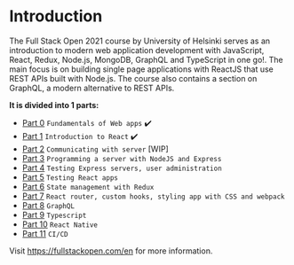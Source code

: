 <h1>Introduction</h1>

The Full Stack Open 2021 course by University of Helsinki serves as an introduction to modern web application development with JavaScript, React, Redux, Node.js, MongoDB, GraphQL and TypeScript in one go!. The main focus is on building single page applications with ReactJS that use REST APIs built with Node.js. The course also contains a section on GraphQL, a modern alternative to REST APIs.

<strong>It is divided into 1 parts:</strong>

- <a href="https://fullstackopen.com/en/part0" target="_blank">Part 0</a> `Fundamentals of Web apps` ✔️
- <a href="https://fullstackopen.com/en/part1" target="_blank">Part 1</a> `Introduction to React` ✔️
- <a href="https://fullstackopen.com/en/part2" target="_blank">Part 2</a> `Communicating with server` [WIP]
- <a href="https://fullstackopen.com/en/part3" target="_blank">Part 3</a> `Programming a server with NodeJS and Express`
- <a href="https://fullstackopen.com/en/part4" target="_blank">Part 4</a> `Testing Express servers, user administration` 
- <a href="https://fullstackopen.com/en/part5" target="_blank">Part 5</a> `Testing React apps` 
- <a href="https://fullstackopen.com/en/part6" target="_blank" >Part 6</a> `State management with Redux` 
- <a href="https://fullstackopen.com/en/part7" target="_blank">Part 7</a> `React router, custom hooks, styling app with CSS and webpack` 
- <a href="https://fullstackopen.com/en/part8" target="_blank">Part 8</a> `GraphQL`
- <a href="https://fullstackopen.com/en/part9" target="_blank">Part 9</a> `Typescript`
- <a href="https://fullstackopen.com/en/part10" target="_blank">Part 10</a> `React Native`
- <a href="https://fullstackopen.com/en/part11" target="_blank">Part 11</a> `CI/CD`

Visit https://fullstackopen.com/en for more information.
